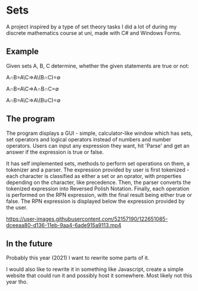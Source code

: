 # Sets
<p>A project inspired by a type of set theory tasks I did a lot of during my discrete mathematics course at uni, made with C# and Windows Forms.</p>
<h2>Example</h2>
<p>Given sets A, B, C determine, whether the given statements are true or not:</p>
<p>A∩B=A\C⇒A\(B∩C)=∅</p>
<p>A∩B=A\C⇒A∩B∩C=∅</p>
<p>A∩B=A\C⇒A\(B∪C)=∅</p>
<h2>The program</h2>
<p>The program displays a GUI - simple, calculator-like window which has sets, set operators and logical operators instead of numbers and number operators. Users can input any expression they want, hit 'Parse' and get an answer if the expression is true or false.</p>
<p>It has self implemented sets, methods to perform set operations on them, a tokenizer and a parser. The expression provided by user is first tokenized - each character is classified as either a set or an oprator, with properties depending on the character, like precedence. Then, the parser converts the tokenized expression into Reversed Polish Notation. Finally, each operation is performed on the RPN expression, with the final result being either true or false. The RPN expression is displayed below the expression provided by the user.

https://user-images.githubusercontent.com/52157190/122651085-dceeaa80-d136-11eb-9aa4-6ade915a9113.mp4

</p>
<h2>In the future</h2>
<p>Probably this year (2021) I want to rewrite some parts of it.</p>
<p>I would also like to rewrite it in something like Javascript, create a simple website that could run it and possibly host it somewhere. Most likely not this year tho.</p>
